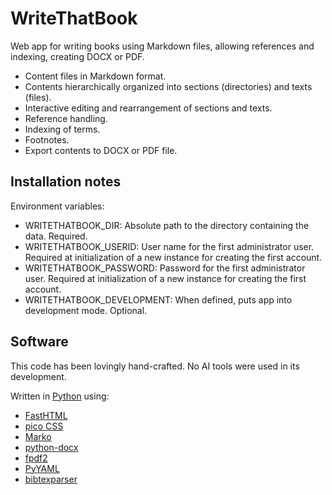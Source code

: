 # WriteThatBook

Web app for writing books using Markdown files, allowing references and
indexing, creating DOCX or PDF.

- Content files in Markdown format.
- Contents hierarchically organized into sections (directories) and texts (files).
- Interactive editing and rearrangement of sections and texts.
- Reference handling.
- Indexing of terms.
- Footnotes.
- Export contents to DOCX or PDF file.

## Installation notes

Environment variables:

- WRITETHATBOOK_DIR: Absolute path to the directory containing the data. Required.
- WRITETHATBOOK_USERID: User name for the first administrator user. Required
  at initialization of a new instance for creating the first account.
- WRITETHATBOOK_PASSWORD: Password for the first administrator user.
  Required at initialization of a new instance for creating the first account.
- WRITETHATBOOK_DEVELOPMENT: When defined, puts app into development mode. Optional.

## Software

This code has been lovingly hand-crafted. No AI tools were used in its development.

Written in [Python](https://www.python.org/) using:

- [FastHTML](https://fastht.ml/)
- [pico CSS](https://picocss.com/)
- [Marko](https://marko-py.readthedocs.io/)
- [python-docx](https://python-docx.readthedocs.io/en/latest/)
- [fpdf2](https://py-pdf.github.io/fpdf2/)
- [PyYAML](https://pypi.org/project/PyYAML/)
- [bibtexparser](https://pypi.org/project/bibtexparser/)
